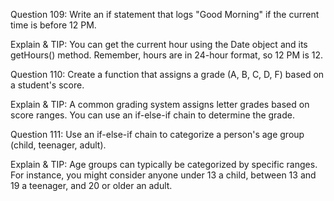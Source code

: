 Question 109: Write an if statement that logs "Good Morning" if the current time is before 12 PM.

Explain & TIP: You can get the current hour using the Date object and its getHours() method. Remember, hours are in 24-hour format, so 12 PM is 12.



Question 110: Create a function that assigns a grade (A, B, C, D, F) based on a student's score.

Explain & TIP: A common grading system assigns letter grades based on score ranges. You can use an if-else-if chain to determine the grade.



Question 111: Use an if-else-if chain to categorize a person's age group (child, teenager, adult).

Explain & TIP: Age groups can typically be categorized by specific ranges. For instance, you might consider anyone under 13 a child, between 13 and 19 a teenager, and 20 or older an adult.